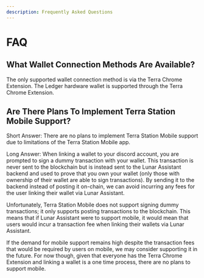 ```yaml
---
description: Frequently Asked Questions
---
```


# FAQ

## What Wallet Connection Methods Are Available?

The only supported wallet connection method is via the Terra Chrome Extension. The Ledger hardware wallet is supported through the Terra Chrome Extension.

## Are There Plans To Implement Terra Station Mobile Support?

Short Answer: There are no plans to implement Terra Station Mobile support due to limitations of the Terra Station Mobile app.

Long Answer: When linking a wallet to your discord account, you are prompted to sign a dummy transaction with your wallet. This transaction is never sent to the blockchain but is instead sent to the Lunar Assistant backend and used to prove that you own your wallet (only those with ownership of their wallet are able to sign transactions). By sending it to the backend instead of posting it on-chain, we can avoid incurring any fees for the user linking their wallet via Lunar Assistant.

Unfortunately, Terra Station Mobile does not support signing dummy transactions; it only supports posting transactions to the blockchain. This means that if Lunar Assistant were to support mobile, it would mean that users would incur a transaction fee when linking their wallets via Lunar Assistant.

If the demand for mobile support remains high despite the transaction fees that would be required by users on mobile, we may consider supporting it in the future. For now though, given that everyone has the Terra Chrome Extension and linking a wallet is a one time process, there are no plans to support mobile.

